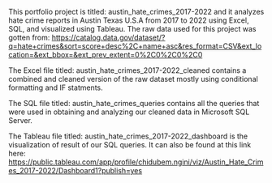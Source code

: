 This portfolio project is titled: austin_hate_crimes_2017-2022 and it analyzes hate crime reports in Austin Texas U.S.A from 2017 to 2022 using Excel, SQL, and visualized using Tableau. The raw data used for this project was gotten from: https://catalog.data.gov/dataset/?q=hate+crimes&sort=score+desc%2C+name+asc&res_format=CSV&ext_location=&ext_bbox=&ext_prev_extent=0%2C0%2C0%2C0

The Excel file titled: austin_hate_crimes_2017-2022_cleaned contains a combined and cleaned version of the raw dataset mostly using conditional formatting and IF statments. 

The SQL file titled: austin_hate_crimes_queries contains all the queries that were used in obtaining and analyzing our cleaned data in Microsoft SQL Server. 

The Tableau file titled: austin_hate_crimes_2017-2022_dashboard is the visualization of result of our SQL queries. It can also be found at this link here: https://public.tableau.com/app/profile/chidubem.ngini/viz/Austin_Hate_Crimes_2017-2022/Dashboard1?publish=yes 
